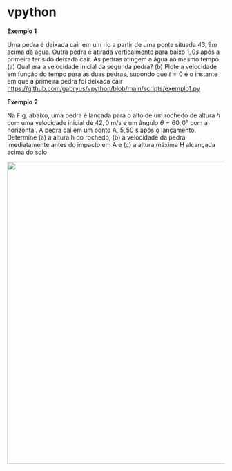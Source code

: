 # vpython

**Exemplo 1**

Uma pedra é deixada cair em um rio a partir de uma ponte situada $43,9 m$ acima da água. Outra
pedra é atirada verticalmente para baixo $1,0 s$ após a primeira ter sido deixada cair. As pedras atingem a água ao mesmo tempo. 
(a) Qual era a velocidade inicial da segunda pedra? 
(b) Plote a velocidade em função do tempo para as duas pedras, supondo que $t = 0$ é o instante em que a primeira pedra foi deixada cair
https://github.com/gabryus/vpython/blob/main/scripts/exemplo1.py


**Exemplo 2**

Na Fig. abaixo, uma pedra é lançada para o alto de um rochedo de altura $h$ com uma velocidade inicial de $42,0$ m/s e um ângulo $\theta = 60,0°$ com a horizontal. A pedra cai em um ponto A, $5,50$ s após o lançamento. Determine (a) a altura h do rochedo, (b) a velocidade da pedra imediatamente antes do
impacto em A e (c) a altura máxima H alcançada acima do solo

<div align="center">
<img src="https://github.com/gabryus/vpython/blob/main/imagens/exemplo2.png" width="700px" />
</div>

